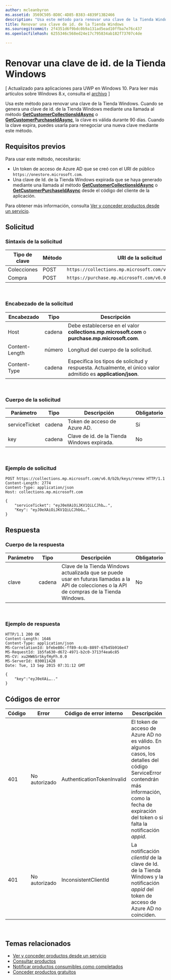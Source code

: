 ```yaml
---
author: mcleanbyron
ms.assetid: 3569C505-8D8C-4D85-B383-4839F13B2466
description: "Usa este método para renovar una clave de la Tienda Windows."
title: Renovar una clave de id. de la Tienda Windows
ms.sourcegitcommit: 2f4351d6f9bdc0b9a131ad5ead10ffba7e76c437
ms.openlocfilehash: 6255346c568ed24e17c795834ab182f73707c4de

---
```


# Renovar una clave de id. de la Tienda Windows


\[ Actualizado para aplicaciones para UWP en Windows 10. Para leer más artículos sobre Windows 8.x, consulta el [archivo](http://go.microsoft.com/fwlink/p/?linkid=619132) \]

Usa este método para renovar una clave de la Tienda Windows. Cuando se genera una clave de id. de la Tienda Windows mediante una llamada al método [**GetCustomerCollectionsIdAsync**](https://msdn.microsoft.com/library/windows/apps/mt608674) o [**GetCustomerPurchaseIdAsync**](https://msdn.microsoft.com/library/windows/apps/mt608675), la clave es válida durante 90 días. Cuando la clave expira, puedes usarla para renegociar una nueva clave mediante este método.

## Requisitos previos


Para usar este método, necesitarás:

-   Un token de acceso de Azure AD que se creó con el URI de público `https://onestore.microsoft.com`.
-   Una clave de Id. de la Tienda Windows expirada que se haya generado mediante una llamada al método [**GetCustomerCollectionsIdAsync**](https://msdn.microsoft.com/library/windows/apps/mt608674) o [**GetCustomerPurchaseIdAsync**](https://msdn.microsoft.com/library/windows/apps/mt608675) desde el código del cliente de la aplicación.

Para obtener más información, consulta [Ver y conceder productos desde un servicio](view-and-grant-products-from-a-service.md).

## Solicitud


### Sintaxis de la solicitud

| Tipo de clave    | Método | URI de la solicitud                                              |
|-------------|--------|----------------------------------------------------------|
| Colecciones | POST   | `https://collections.mp.microsoft.com/v6.0/b2b/keys/renew` |
| Compra    | POST   | `https://purchase.mp.microsoft.com/v6.0/b2b/keys/renew`    |

<br/> 

### Encabezado de la solicitud

| Encabezado         | Tipo   | Descripción                                                                                           |
|----------------|--------|-------------------------------------------------------------------------------------------------------|
| Host           | cadena | Debe establecerse en el valor **collections.mp.microsoft.com** o **purchase.mp.microsoft.com**.           |
| Content-Length | número | Longitud del cuerpo de la solicitud.                                                                       |
| Content-Type   | cadena | Especifica los tipos de solicitud y respuesta. Actualmente, el único valor admitido es **application/json**. |

<br/> 

### Cuerpo de la solicitud

| Parámetro     | Tipo   | Descripción                       | Obligatorio |
|---------------|--------|-----------------------------------|----------|
| serviceTicket | cadena | Token de acceso de Azure AD.        | Sí      |
| key           | cadena | Clave de id. de la Tienda Windows expirada. | No       |

<br/> 

### Ejemplo de solicitud

```syntax
POST https://collections.mp.microsoft.com/v6.0/b2b/keys/renew HTTP/1.1
Content-Length: 2774
Content-Type: application/json
Host: collections.mp.microsoft.com

{
    "serviceTicket": "eyJ0eXAiOiJKV1QiLCJhb….",
    "Key": "eyJ0eXAiOiJKV1QiLCJhbG…."
}
```

## Respuesta


### Cuerpo de la respuesta

| Parámetro | Tipo   | Descripción                                                                                                            | Obligatorio |
|-----------|--------|------------------------------------------------------------------------------------------------------------------------|----------|
| clave       | cadena | Clave de la Tienda Windows actualizada que se puede usar en futuras llamadas a la API de colecciones o la API de compras de la Tienda Windows. | No       |

<br/> 

### Ejemplo de respuesta

```syntax
HTTP/1.1 200 OK
Content-Length: 1646
Content-Type: application/json
MS-CorrelationId: bfebe80c-ff89-4c4b-8897-67b45b916e47
MS-RequestId: 1b5fa630-d672-4971-b2c0-3713f4ea6c85
MS-CV: xu2HW6SrSkyfHyFh.0.0
MS-ServerId: 030011428
Date: Tue, 13 Sep 2015 07:31:12 GMT

{
    "key":"eyJ0eXAi….."
}
```

## Códigos de error


| Código | Error        | Código de error interno           | Descripción                                                                                                                                                                           |
|------|--------------|----------------------------|---------------------------------------------------------------------------------------------------------------------------------------------------------------------------------------|
| 401  | No autorizado | AuthenticationTokenInvalid | El token de acceso de Azure AD no es válido. En algunos casos, los detalles del código ServiceError contendrán más información, como la fecha de expiración del token o si falta la notificación *appid*. |
| 401  | No autorizado | InconsistentClientId       | La notificación *clientId* de la clave de Id. de la Tienda Windows y la notificación *appid* del token de acceso de Azure AD no coinciden.                                                                     |

<br/> 

## Temas relacionados


* [Ver y conceder productos desde un servicio](view-and-grant-products-from-a-service.md)
* [Consultar productos](query-for-products.md)
* [Notificar productos consumibles como completados](report-consumable-products-as-fulfilled.md)
* [Conceder productos gratuitos](grant-free-products.md)



<!--HONumber=Jun16_HO4-->


